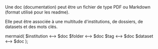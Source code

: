 Une doc (documentation) peut être un fichier de type PDF ou Markdown (format utilisé pour les readme).

Elle peut être associée à une multitude d'institutions, de dossiers, de datasets et des mots clés.

mermaid(
$institution <--> $doc
$folder <--> $doc
$tag <--> $doc
$dataset <--> $doc
);
